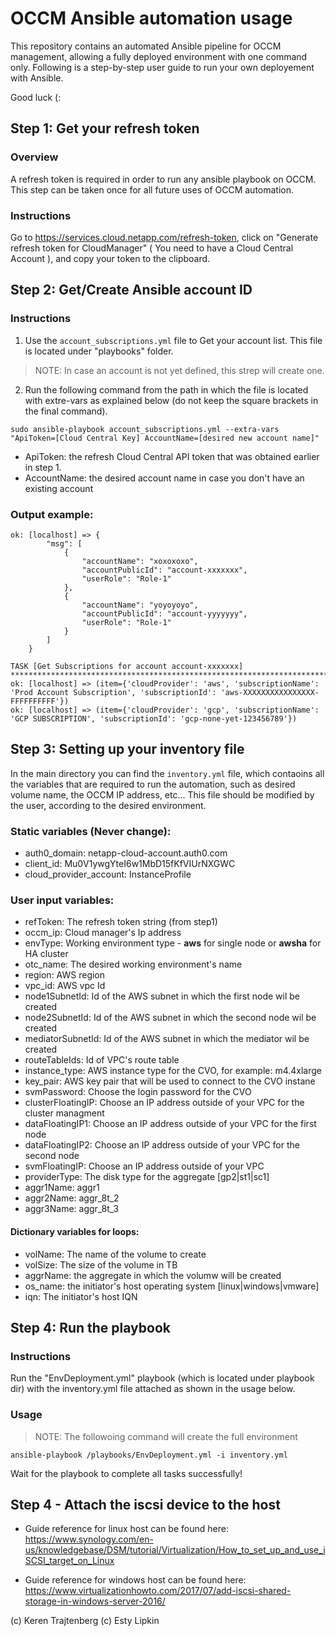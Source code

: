 # OCCM Ansible automation usage
This repository contains an automated Ansible pipeline for OCCM management, allowing a fully deployed environment with one command only.
Following is a step-by-step user guide to run your own deployement with Ansible.

Good luck (:
## Step 1: Get your refresh token
### Overview
A refresh token is required in order to run any ansible playbook on OCCM. 
This step can be taken once for all future uses of OCCM automation.
### Instructions
Go to https://services.cloud.netapp.com/refresh-token, click on "Generate refresh token for CloudManager" ( You need to have a Cloud Central Account ), and copy your token to the clipboard.
## Step 2: Get/Create Ansible account ID
### Instructions
1. Use the `account_subscriptions.yml` file to Get your account list. This file is located under "playbooks" folder.
> NOTE: In case an account is not yet defined, this strep will create one.
2. Run the following command from the path in which the file is located with extre-vars as explained below (do not keep the square brackets in the final command).
```
sudo ansible-playbook account_subscriptions.yml --extra-vars "ApiToken=[Cloud Central Key] AccountName=[desired new account name]"
```
+ ApiToken: the refresh Cloud Central API token that was obtained earlier in step 1.
+ AccountName: the desired account name in case you don't have an existing account

### Output example:
```
ok: [localhost] => {
        "msg": [
            {
                "accountName": "xoxoxoxo",
                "accountPublicId": "account-xxxxxxx",
                "userRole": "Role-1"
            },
            {
                "accountName": "yoyoyoyo",
                "accountPublicId": "account-yyyyyyy",
                "userRole": "Role-1"
            }
        ]
    }

TASK [Get Subscriptions for account account-xxxxxxx] **********************************************************************************************************
ok: [localhost] => (item={'cloudProvider': 'aws', 'subscriptionName': 'Prod Account Subscription', 'subscriptionId': 'aws-XXXXXXXXXXXXXXXX-FFFFFFFFFF'})
ok: [localhost] => (item={'cloudProvider': 'gcp', 'subscriptionName': 'GCP SUBSCRIPTION', 'subscriptionId': 'gcp-none-yet-123456789'})
```
## Step 3: Setting up your inventory file
In the main directory you can find the `inventory.yml` file, which contaoins all the variables that are required to run the automation, such as desired volume name, the OCCM IP address, etc...
This file should be modified by the user, according to the desired environment.
### Static variables (Never change):
+ auth0_domain: netapp-cloud-account.auth0.com
+ client_id: Mu0V1ywgYteI6w1MbD15fKfVIUrNXGWC
+ cloud_provider_account: InstanceProfile
### User input variables:
+ refToken: The refresh token string (from step1)
+ occm_ip: Cloud manager's Ip address
+ envType: Working environment type - **aws** for single node or **awsha** for HA cluster
+ otc_name: The desired working environment's name
+ region: AWS region
+ vpc_id: AWS vpc Id
+ node1SubnetId: Id of the AWS subnet in which the first node wil be created
+ node2SubnetId: Id of the AWS subnet in which the second node wil be created
+ mediatorSubnetId: Id of the AWS subnet in which the mediator wil be created
+ routeTableIds: Id of VPC's route table
+ instance_type: AWS instance type for the CVO, for example: m4.4xlarge
+ key_pair: AWS key pair that will be used to connect to the CVO instane
+ svmPassword: Choose the login password for the CVO
+ clusterFloatingIP: Choose an IP address outside of your VPC for the cluster managment
+ dataFloatingIP1: Choose an IP address outside of your VPC for the first node
+ dataFloatingIP2: Choose an IP address outside of your VPC for the second node
+ svmFloatingIP: Choose an IP address outside of your VPC
+ providerType: The disk type for the aggregate [gp2|st1|sc1]
+ aggr1Name: aggr1
+ aggr2Name: aggr_8t_2
+ aggr3Name: aggr_8t_3
#### Dictionary variables for loops:
+ volName: The name of the volume to create
+ volSize: The size of the volume in TB
+ aggrName: the aggregate in which the volumw will be created
+ os_name: the initiator's host operating system [linux|windows|vmware]
+ iqn: The initiator's host IQN

## Step 4: Run the playbook
### Instructions
Run the "EnvDeployment.yml" playbook (which is located under playbook dir) with the inventory.yml file attached as shown in the usage below. 

### Usage
>NOTE: The followoing command will create the full environment
```
ansible-playbook /playbooks/EnvDeployment.yml -i inventory.yml
```
Wait for the playbook to complete all tasks successfully!

## Step 4 - Attach the iscsi device to the host

+ Guide reference for linux host can be found here:
https://www.synology.com/en-us/knowledgebase/DSM/tutorial/Virtualization/How_to_set_up_and_use_iSCSI_target_on_Linux

+ Guide reference for windows host can be found here:
https://www.virtualizationhowto.com/2017/07/add-iscsi-shared-storage-in-windows-server-2016/

(c) Keren Trajtenberg (c) Esty Lipkin
